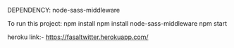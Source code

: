DEPENDENCY:
node-sass-middleware

To run this project:
npm install
npm install node-sass-middleware
npm start

heroku link:-
https://fasaltwitter.herokuapp.com/


